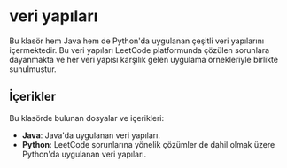 # veri yapıları

Bu klasör hem Java hem de Python'da uygulanan çeşitli veri yapılarını içermektedir. Bu veri yapıları LeetCode platformunda çözülen sorunlara dayanmakta ve her veri yapısı karşılık gelen uygulama örnekleriyle birlikte sunulmuştur.

## İçerikler

Bu klasörde bulunan dosyalar ve içerikleri:

- **Java**: Java'da uygulanan veri yapıları.
- **Python**: LeetCode sorunlarına yönelik çözümler de dahil olmak üzere Python'da uygulanan veri yapıları.

